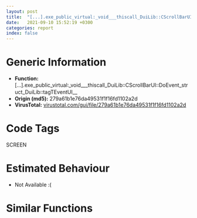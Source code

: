 ```yaml
---
layout: post
title:  "[...].exe_public_virtual꞉_void___thiscall_DuiLib꞉꞉CScrollBarUI꞉꞉DoEvent_struct_DuiLib꞉꞉tagTEventUI__ @ 279a61b1e76da49531f1f16fd1102a2d"
date:   2021-09-10 15:52:19 +0300
categories: report
index: false
---
```


# Generic Information
- **Function:** [...].exe\_public\_virtual꞉\_void\_\_\_thiscall\_DuiLib꞉꞉CScrollBarUI꞉꞉DoEvent\_struct\_DuiLib꞉꞉tagTEventUI\_\_
- **Origin (md5):** 279a61b1e76da49531f1f16fd1102a2d
- **VirusTotal:** [virustotal.com/gui/file/279a61b1e76da49531f1f16fd1102a2d][virustotal_ref]

# Code Tags
<span class="tag" id="SCREEN">SCREEN</span>


# Estimated Behaviour
<ul><li class="bhv-desc" id="na">Not Available :(</li></ul>

# Similar Functions
<script type="text/javascript" src="https://www.gstatic.com/charts/loader.js"></script>
<script type="text/javascript">

    google.charts.load('current', {'packages':['corechart']});
    google.charts.setOnLoadCallback(drawChart);

    function drawChart() {
    var data = new google.visualization.DataTable();
        data.addColumn('number', 'X');
        data.addColumn('number', 'Y');
        data.addColumn({type: 'string', role: 'tooltip', 'p': {'html': true}});
        data.addColumn({'type': 'string', 'role': 'style'});
        
        data.addRows([
    [176.29251098632812, -106.28231048583984, '<b><a href="/report/sym.Install.exe_public_virtual:_void___thiscall_DuiLib::CScrollBarUI::DoEvent_struct_DuiLib::tagTEventUI__@279a61b1e76da49531f1f16fd1102a2d">sym.Install.exe_public_virtual:_void___thiscall_DuiLib::CScrollBarUI::DoEvent_struct_DuiLib::tagTEventUI__</a><br>@279a61b1e76da49531f1f16fd1102a2d</b><br>', 'point { fill-color: #e0440e; }'],
[-176.29251098632812, 106.28231048583984, '<b><a href="/report/sym.tpop2.exe_public_virtual:_void___thiscall_DuiLib::CScrollBarUI::DoEvent_struct_DuiLib::tagTEventUI__@289859175c221b107317af7727d26c17">sym.tpop2.exe_public_virtual:_void___thiscall_DuiLib::CScrollBarUI::DoEvent_struct_DuiLib::tagTEventUI__</a><br>@289859175c221b107317af7727d26c17</b><br>', 'null'],

        ]);

    var options = {
        title: 'Similarity Plot',
        legend: 'none',
        colors: ['#dedbd9', '#e6693e', '#ec8f6e', '#f3b49f', '#f6c7b6'],
        tooltip: {isHtml: true, trigger: 'both'},
        explorer: {
        actions: ["dragToZoom", "rightClickToReset"],
        },
        chartArea: {
        width: '80%',
        height: '80%'
        },
        width: '100%',
        height: '100%'
    };

    var chart = new google.visualization.ScatterChart(document.getElementById('chart_div'));

    chart.draw(data, options);
    }
    
</script>


<div id="chart_div" style="width: 100%px; height: 100%;"></div>

# Disassembled Code
{% highlight nasm %}

push ebp
mov ebp, esp
sub esp, 0x10
push ebx
push esi
mov esi, ecx
mov eax, dword[esi]
push edi
call dword[eax+0xdc]
mov edi, dword[ebp+8]
push 8
pop ebx
test al, al
jne off.b44
mov eax, dword[edi]
cmp eax, ebx
jle off.b44
cmp eax, 0x13
jl off.b988
mov eax, dword[edi]
cmp eax, 0x15
je off.b1498
cmp eax, 0x14
je off.b1498
cmp eax, 0xd
je off.b1024
cmp eax, 0x10
je off.b1024
cmp eax, 0xe
jne off.b174
mov ecx, dword[esi+0x40]
and dword[esi+0x4c4], 0
and dword[esi+0x4c0], 0
push 0xa
push esi
call sym
lea ecx, [esi+0xb38]
mov eax, dword[ecx]
test al, 0x40
je off.b129
and eax, 0xffffffaf
jmp off.b160
lea ecx, [esi+0x6ec]
mov eax, dword[ecx]
test al, 0x10
jne off.b157
lea ecx, [esi+0x914]
mov eax, dword[ecx]
test al, 0x10
je off.b1498
and eax, 0xffffffef
mov dword[ecx], eax
mov ecx, esi
call sym
jmp off.b1498
cmp eax, 9
jne off.b419
mov eax, dword[esi+0xb38]
test al, 0x40
je off.b327
cmp byte[esi+0x4a0], 0
jne off.b257
mov ecx, dword[esi+0x17c]
neg ecx
add ecx, ecx
sub ecx, dword[esi+0xb34]
sub ecx, dword[esi+0x158]
add ecx, dword[esi+0xb2c]
add ecx, dword[esi+0x160]
je off.b1498
mov eax, dword[edi+0x10]
sub eax, dword[esi+0x4b8]
jmp off.b306
mov ecx, dword[esi+0x180]
neg ecx
add ecx, ecx
sub ecx, dword[esi+0xb30]
sub ecx, dword[esi+0x154]
add ecx, dword[esi+0xb28]
add ecx, dword[esi+0x15c]
je off.b1498
mov eax, dword[edi+0xc]
sub eax, dword[esi+0x4b4]
imul eax, dword[esi+0x4a4]
cdq
idiv ecx
mov dword[esi+0x4c0], eax
jmp off.b1498
test bl, al
je off.b363
push dword[edi+0x10]
lea eax, [esi+0xb28]
push dword[edi+0xc]
push eax
call dword[sym.imp.USER32.dll_PtInRect]
test eax, eax
jne off.b1498
jmp off.b976
mov eax, dword[esi]
mov ecx, esi
call dword[eax+0xd4]
test al, al
je off.b1498
push dword[edi+0x10]
lea eax, [esi+0xb28]
push dword[edi+0xc]
push eax
call dword[sym.imp.USER32.dll_PtInRect]
test eax, eax
je off.b1498
or dword[esi+0xb38], ebx
jmp off.b162
cmp eax, 0x11
je off.b1498
cmp eax, 0x18
jne off.b872
cmp dword[edi+0x18], 0xa
jne off.b872
lea eax, [esi+0x4c4]
inc dword[eax]
test byte[esi+0xb38], 0x40
mov eax, dword[eax]
je off.b614
cmp byte[esi+0x4a0], 0
mov ecx, dword[esi+0x4b0]
jne off.b521
test ecx, ecx
je off.b582
mov eax, dword[ecx]
lea edx, [ebp-8]
push edx
call dword[eax+0x160]
mov ecx, dword[esi+0x4c0]
add ecx, dword[esi+0x4bc]
push ecx
push dword[eax]
lea ecx, [ebp-0x10]
jmp off.b556
test ecx, ecx
je off.b582
mov eax, dword[ecx]
lea edx, [ebp-0x10]
push edx
call dword[eax+0x160]
push dword[eax+4]
mov eax, dword[esi+0x4c0]
add eax, dword[esi+0x4bc]
lea ecx, [ebp-8]
push eax
call sym
push dword[eax+4]
mov ecx, dword[esi+0x4b0]
push dword[eax]
mov edx, dword[ecx]
call dword[edx+0x168]
jmp off.b602
mov eax, dword[esi+0x4c0]
add eax, dword[esi+0x4bc]
mov ecx, esi
push eax
call sym
mov ecx, esi
call sym
jmp off.b1467
test byte[esi+0x6ec], 0x10
je off.b654
cmp eax, 5
jle off.b1498
jmp off.b1101
mov eax, dword[esi+0x4a8]
sub eax, dword[esi+0x4ac]
jmp off.b1459
test byte[esi+0x914], 0x10
je off.b694
cmp eax, 5
jle off.b1498
jmp off.b1184
mov eax, dword[esi+0x4ac]
add eax, dword[esi+0x4a8]
jmp off.b1459
cmp eax, 5
jle off.b1498
and dword[ebp-8], 0
xor eax, eax
lea edi, [ebp-4]
stosd dword
lea eax, [ebp-8]
push eax
call dword[sym.imp.USER32.dll_GetCursorPos]
mov ecx, dword[esi+0x40]
lea eax, [ebp-8]
push eax
call sym
push eax
call dword[sym.imp.USER32.dll_ScreenToClient]
cmp byte[esi+0x4a0], 0
jne off.b823
mov eax, dword[ebp-4]
cmp eax, dword[esi+0xb2c]
jl off.b1322
cmp eax, dword[esi+0xb34]
jmp off.b1352
mov eax, dword[esi+0x4a8]
sub eax, dword[esi+0x160]
add eax, dword[esi+0x158]
jmp off.b1459
mov eax, dword[esi+0x4a8]
sub eax, dword[esi+0x158]
add eax, dword[esi+0x160]
jmp off.b1459
mov eax, dword[ebp-8]
cmp eax, dword[esi+0xb28]
jl off.b1389
cmp eax, dword[esi+0xb30]
jmp off.b1419
mov eax, dword[esi+0x4a8]
sub eax, dword[esi+0x15c]
add eax, dword[esi+0x154]
jmp off.b1459
cmp eax, 0xb
jne off.b939
mov eax, dword[esi]
mov ecx, esi
call dword[eax+0xd4]
test al, al
je off.b1498
or dword[esi+0x6ec], ebx
or dword[esi+0x914], ebx
push dword[edi+0x10]
lea eax, [esi+0xb28]
push dword[edi+0xc]
push eax
call dword[sym.imp.USER32.dll_PtInRect]
test eax, eax
je off.b162
jmp off.b408
cmp eax, 0xa
jne off.b988
mov eax, dword[esi]
mov ecx, esi
call dword[eax+0xd4]
test al, al
je off.b1498
and dword[esi+0x6ec], 0xfffffff7
and dword[esi+0x914], 0xfffffff7
and dword[esi+0xb38], 0xfffffff7
jmp off.b162
mov ecx, dword[esi+0x4b0]
push edi
test ecx, ecx
je off.b1012
mov eax, dword[ecx]
call dword[eax+0x10c]
jmp off.b1498
mov ecx, esi
call method
jmp off.b1498
mov eax, dword[esi]
mov ecx, esi
call dword[eax+0xd4]
test al, al
je off.b1498
mov ecx, dword[esi+0x40]
and dword[esi+0x4c0], 0
and dword[esi+0x4c4], 0
push 0x32
push 0xa
push esi
call sym
push dword[edi+0x10]
mov ebx, dword[sym.imp.USER32.dll_PtInRect]
push dword[edi+0xc]
lea eax, [esi+0x6dc]
push eax
call ebx
test eax, eax
je off.b1158
or dword[esi+0x6ec], 0x10
cmp byte[esi+0x4a0], 0
mov ecx, dword[esi+0x4b0]
jne off.b1137
test ecx, ecx
je off.b637
mov eax, dword[ecx]
call dword[eax+0x16c]
jmp off.b1467
test ecx, ecx
je off.b637
mov eax, dword[ecx]
call dword[eax+0x184]
jmp off.b1467
push dword[edi+0x10]
lea eax, [esi+0x904]
push dword[edi+0xc]
push eax
call ebx
test eax, eax
je off.b1241
or dword[esi+0x914], 0x10
cmp byte[esi+0x4a0], 0
mov ecx, dword[esi+0x4b0]
jne off.b1220
test ecx, ecx
je off.b677
mov eax, dword[ecx]
call dword[eax+0x170]
jmp off.b1467
test ecx, ecx
je off.b677
mov eax, dword[ecx]
call dword[eax+0x188]
jmp off.b1467
push dword[edi+0x10]
lea eax, [esi+0xb28]
push dword[edi+0xc]
push eax
call ebx
test eax, eax
je off.b1302
or dword[esi+0xb38], 0x50
mov eax, dword[edi+0xc]
mov dword[esi+0x4b4], eax
mov eax, dword[edi+0x10]
mov dword[esi+0x4b8], eax
mov eax, dword[esi+0x4a8]
mov dword[esi+0x4bc], eax
jmp off.b1467
cmp byte[esi+0x4a0], 0
jne off.b1378
mov edi, dword[edi+0x10]
cmp edi, dword[esi+0xb2c]
jge off.b1346
mov ecx, dword[esi+0x4b0]
test ecx, ecx
je off.b777
mov eax, dword[ecx]
call dword[eax+0x174]
jmp off.b1467
cmp edi, dword[esi+0xb34]
jle off.b1467
mov ecx, dword[esi+0x4b0]
test ecx, ecx
je off.b800
mov eax, dword[ecx]
call dword[eax+0x178]
jmp off.b1467
mov edi, dword[edi+0xc]
cmp edi, dword[esi+0xb28]
jge off.b1413
mov ecx, dword[esi+0x4b0]
test ecx, ecx
je off.b849
mov eax, dword[ecx]
call dword[eax+0x18c]
jmp off.b1467
cmp edi, dword[esi+0xb30]
jle off.b1467
mov ecx, dword[esi+0x4b0]
test ecx, ecx
je off.b1441
mov eax, dword[ecx]
call dword[eax+0x190]
jmp off.b1467
mov eax, dword[esi+0x4a8]
sub eax, dword[esi+0x154]
add eax, dword[esi+0x15c]
push eax
mov ecx, esi
call sym
mov ecx, dword[esi+0x40]
xor eax, eax
cmp ecx, eax
je off.b1498
cmp dword[esi+0x4b0], eax
jne off.b1498
push eax
push eax
push eax
push str.scroll
push esi
call sym
pop edi
pop esi
pop ebx
leave
ret 4

{% endhighlight %}

[virustotal_ref]: https://www.virustotal.com/gui/file/279a61b1e76da49531f1f16fd1102a2d